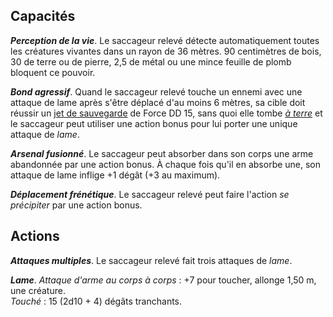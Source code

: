 ## Capacités
_**Perception de la vie**_. Le saccageur relevé détecte automatiquement toutes les créatures vivantes dans un rayon de 36 mètres. 90 centimètres de bois, 30 de terre ou de pierre, 2,5 de métal ou une mince feuille de plomb bloquent ce pouvoir.

_**Bond agressif**_. Quand le saccageur relevé touche un ennemi avec une attaque de lame après s'être déplacé d'au moins 6 mètres, sa cible doit réussir un [jet de sauvegarde](/utiliser-les-caracteristiques/#jets-de-sauvegarde) de Force DD 15, sans quoi elle tombe [_à terre_](/gerer-la-sante-du-personnage/#a-terre) et le saccageur peut utiliser une action bonus pour lui porter une unique attaque de _lame_.

_**Arsenal fusionné**_. Le saccageur peut absorber dans son corps une arme abandonnée par une action bonus. À chaque fois qu'il en absorbe une, son attaque de lame inflige +1 dégât (+3 au maximum).

_**Déplacement frénétique**_. Le saccageur relevé peut faire l'action _se précipiter_ par une action bonus.

## Actions
_**Attaques multiples**_. Le saccageur relevé fait trois attaques de _lame_.

_**Lame**_. _Attaque d'arme au corps à corps_ : +7 pour toucher, allonge 1,50 m, une créature.  
_Touché_ : 15 (2d10 + 4) dégâts tranchants.

